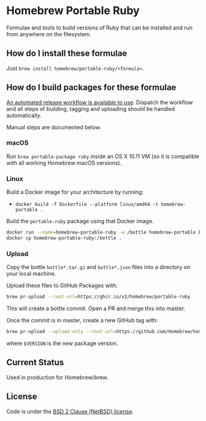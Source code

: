 # Homebrew Portable Ruby

Formulae and tools to build versions of Ruby that can be installed and run from anywhere on the filesystem.

## How do I install these formulae

Just `brew install homebrew/portable-ruby/<formula>`.

## How do I build packages for these formulae

[An automated release workflow is available to use](https://github.com/Homebrew/homebrew-portable-ruby/actions/workflows/release.yml). Dispatch the workflow and all steps of building, tagging and uploading should be handled automatically.

Manual steps are documented below.

### macOS

Run `brew portable-package ruby` inside an OS X 10.11 VM (so it is compatible with all working Homebrew macOS versions).

### Linux

Build a Docker image for your architecture by running:

- `docker build -f Dockerfile --platform linux/amd64 -t homebrew-portable .`

Build the `portable-ruby` package using that Docker image.

```sh
docker run --name=homebrew-portable-ruby -w /bottle homebrew-portable brew portable-package ruby
docker cp homebrew-portable-ruby:/bottle .
```

### Upload

Copy the bottle `bottle*.tar.gz` and `bottle*.json` files into a directory on your local machine.

Upload these files to GitHub Packages with:

```sh
brew pr-upload --root-url=https://ghcr.io/v2/homebrew/portable-ruby
```

This will create a bottle commit. Open a PR and merge this into master.

Once the commit is in master, create a new GitHub tag with:

```sh
brew pr-upload --upload-only --root-url=https://github.com/Homebrew/homebrew-portable-ruby/releases/download/$VERSION
```

where `$VERSION` is the new package version.

## Current Status

Used in production for Homebrew/brew.

## License

Code is under the [BSD 2 Clause (NetBSD) license](https://github.com/Homebrew/homebrew-portable-ruby/blob/master/LICENSE.txt).
